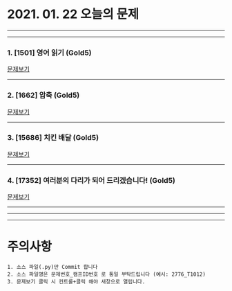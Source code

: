 # 2021. 01. 22 오늘의 문제
---
---

### 1. [1501] 영어 읽기 (Gold5)
[문제보기](https://www.acmicpc.net/problem/1501)

***

### 2. [1662] 압축 (Gold5)
[문제보기](https://www.acmicpc.net/problem/1662)

***

### 3. [15686] 치킨 배달 (Gold5)
[문제보기](https://www.acmicpc.net/problem/15686)

***

### 4. [17352] 여러분의 다리가 되어 드리겠습니다! (Gold5)
[문제보기](https://www.acmicpc.net/problem/17352)

***

---
---
# 주의사항

~~~
1. 소스 파일(.py)만 Commit 합니다
2. 소스 파일명은 문제번호_캠프ID번호 로 통일 부탁드립니다 (예시: 2776_T1012)
3. 문제보기 클릭 시 컨트롤+클릭 해야 새창으로 열립니다.
~~~

